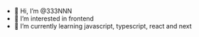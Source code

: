 - 👋 Hi, I’m @333NNN
- 👀 I’m interested in frontend
- 🌱 I’m currently learning javascript, typescript, react and next


<!---
333NNN/333NNN is a ✨ special ✨ repository because its `README.md` (this file) appears on your GitHub profile.
You can click the Preview link to take a look at your changes.
--->
